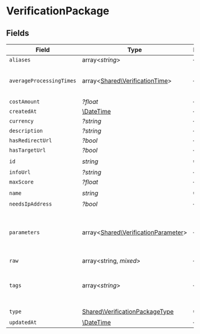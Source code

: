 # VerificationPackage


## Fields

| Field                                                                               | Type                                                                                | Required                                                                            | Description                                                                         |
| ----------------------------------------------------------------------------------- | ----------------------------------------------------------------------------------- | ----------------------------------------------------------------------------------- | ----------------------------------------------------------------------------------- |
| `aliases`                                                                           | array<*string*>                                                                     | :heavy_minus_sign:                                                                  | N/A                                                                                 |
| `averageProcessingTimes`                                                            | array<[Shared\VerificationTime](../../Models/Shared/VerificationTime.md)>           | :heavy_minus_sign:                                                                  | average processing time in minutes                                                  |
| `costAmount`                                                                        | *?float*                                                                            | :heavy_minus_sign:                                                                  | N/A                                                                                 |
| `createdAt`                                                                         | [\DateTime](https://www.php.net/manual/en/class.datetime.php)                       | :heavy_minus_sign:                                                                  | N/A                                                                                 |
| `currency`                                                                          | *?string*                                                                           | :heavy_minus_sign:                                                                  | N/A                                                                                 |
| `description`                                                                       | *?string*                                                                           | :heavy_minus_sign:                                                                  | N/A                                                                                 |
| `hasRedirectUrl`                                                                    | *?bool*                                                                             | :heavy_minus_sign:                                                                  | N/A                                                                                 |
| `hasTargetUrl`                                                                      | *?bool*                                                                             | :heavy_minus_sign:                                                                  | N/A                                                                                 |
| `id`                                                                                | *string*                                                                            | :heavy_check_mark:                                                                  | N/A                                                                                 |
| `infoUrl`                                                                           | *?string*                                                                           | :heavy_minus_sign:                                                                  | N/A                                                                                 |
| `maxScore`                                                                          | *?float*                                                                            | :heavy_minus_sign:                                                                  | N/A                                                                                 |
| `name`                                                                              | *string*                                                                            | :heavy_check_mark:                                                                  | N/A                                                                                 |
| `needsIpAddress`                                                                    | *?bool*                                                                             | :heavy_minus_sign:                                                                  | N/A                                                                                 |
| `parameters`                                                                        | array<[Shared\VerificationParameter](../../Models/Shared/VerificationParameter.md)> | :heavy_minus_sign:                                                                  | Questions that need to be answered for this verification                            |
| `raw`                                                                               | array<string, *mixed*>                                                              | :heavy_minus_sign:                                                                  | N/A                                                                                 |
| `tags`                                                                              | array<*string*>                                                                     | :heavy_minus_sign:                                                                  | Category (Verification, Validation, Background Check)                               |
| `type`                                                                              | [Shared\VerificationPackageType](../../Models/Shared/VerificationPackageType.md)    | :heavy_check_mark:                                                                  | N/A                                                                                 |
| `updatedAt`                                                                         | [\DateTime](https://www.php.net/manual/en/class.datetime.php)                       | :heavy_minus_sign:                                                                  | N/A                                                                                 |